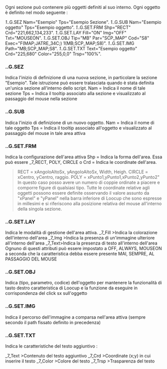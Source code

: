 Ogni sezione può contenere più oggetti definiti al suo interno.
Ogni oggetto è definito nel modo seguente : 

  _1_..G.SEZ       Nam="Esempio" Tps="Esempio Sezione".
  _1_..G.SUB       Nam="Esempio oggetto" Tps="Esempio oggetto".
  _1_..G.SET.FRM   Shp="RECT" Crd="221,662,134,233".
  _1_..G.SET.LAY  Fill="ON" Img="OFF" Txt="MOUSEON".
  _1_..G.SET.OBJ        Tip="MB" Par="SCP_MAP" Cod="S8" Exec="F(MAP;JATRE_34C;) 1(MB;SCP_MAP;S8)".
  _1_..G.SET.IMG   Path="MB;SCP_MAP;S8".
  _1_..G.SET.TXT   Text="Esempio oggetto" Crd="225,680" Color="255,0,0" Trsp="100%".

### ..G.SEZ
Indica l'inizio di definizione di una nuova sezione, in particolare la sezione           "Esempio". Tale istruzione può essere tralasciata quando è stata definita un'unica sezione all'interno dello script.
 Nam = Indica il nome di tale sezione
 Tps = Indica il tooltip associato alla sezione e visualizzato al passaggio del mouse nella sezione

### ..G.SUB
Indica l'inizio di definizione di un nuovo oggetto.
 Nam = Indica il nome di tale oggetto
 Tps = Indica il tooltip associato all'oggetto e visualizzato al passaggio del mouse in tale area attiva

### ..G.SET.FRM
Indica la configurazione dell'area attiva
 Shp = Indica la forma dell'area. Essa può essere _7_RECT, POLY, CIRCLE  o Crd = Indica le coordinate dell'area.
 >RECT = xAngoloAltoSx, yAngoloAltoSx, Width, Heigh.
 >CIRCLE = xCentro, yCentro, raggio.
 >POLY = xPunto1,yPunto1,xPunto2,yPunto2" In questo caso posso avere un numero di coppie ordinate a piacere e comporre figure di qualsiasi tipo.
Tutte le coordinate relative agli oggetti possono essere definite osservando il valore assunto da "xPanel" e "yPanel" nella barra inferiore di Loocup che sono espresse in millesimi e si riferiscono alla posizione relativa del mouse all'interno della singola sezione.

### ..G.SET.LAY
Indica le modalità di gestione dell'area attiva.
 _7_Fill >Indica la colorazione dell'interno dell'area
 _7_Img >Indica la presenza di un'immagine ulteriore all'interno dell'area
 _7_Text>Indica la presenza di testo all'interno dell'area
Ognuno di questi attributi può essere impostato a OFF, ALWAYS, MOUSEON a seconda che la caratteristica debba essere presente MAI, SEMPRE, AL PASSAGGIO DEL MOUSE


### ..G.SET.OBJ
Indica (tipo, parametro, codice) dell'oggetto per mantenere la funzionalità di    tasto destro caratteristica di Loocup e la funzione da eseguire in                                       corrispondenza del click sx sull'oggetto

### ..G.SET.IMG
Indica il percorso dell'immagine a comparsa nell'area attiva (sempre secondo il path fissato definito in precedenza)

### ..G.SET.TXT
Indica le caratteristiche del testo aggiuntivo : 

 _7_Text  >Contenuto del testo aggiuntivo
 _7_Crd  >Coordinate (x;y) in cui inserire il testo
                  _7_Color >Colore del testo
 _7_Trsp >Trasparenza del testo
